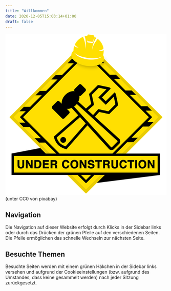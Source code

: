 ```yaml
---
title: "Willkommen"
date: 2020-12-05T15:03:14+01:00
draft: false
---
```





![](https://raw.githubusercontent.com/Lehrerbildung/Lehrerbildung.github.io/master/GenutzteBilder/underConstruction.png)
(unter CC0 von pixabay)


## Navigation

Die Navigation auf dieser Website erfolgt durch Klicks in der Sidebar links oder durch das Drücken der grünen Pfeile auf den verschiedenen Seiten.  
Die Pfeile ermöglichen das schnelle Wechseln zur nächsten Seite.

## Besuchte Themen  
Besuchte Seiten werden mit einem grünen Häkchen in der Sidebar links versehen und aufgrund der Cookieeinstellungen (bzw. aufgrund des Umstandes, dass keine gesammelt werden) nach jeder Sitzung zurückgesetzt.

